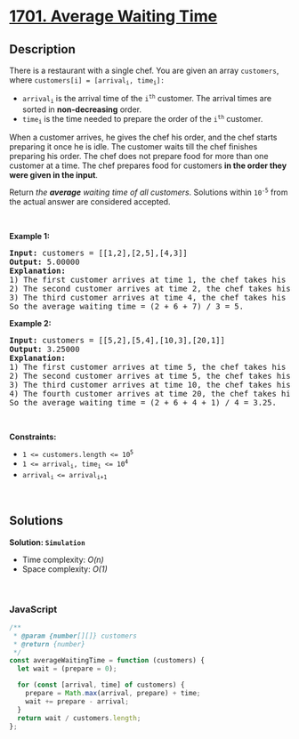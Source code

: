 # [1701. Average Waiting Time](https://leetcode.com/problems/average-waiting-time)

## Description

<div class="xFUwe" data-track-load="description_content"><p>There is a restaurant with a single chef. You are given an array <code>customers</code>, where <code>customers[i] = [arrival<sub>i</sub>, time<sub>i</sub>]:</code></p>

<ul>
	<li><code>arrival<sub>i</sub></code> is the arrival time of the <code>i<sup>th</sup></code> customer. The arrival times are sorted in <strong>non-decreasing</strong> order.</li>
	<li><code>time<sub>i</sub></code> is the time needed to prepare the order of the <code>i<sup>th</sup></code> customer.</li>
</ul>

<p>When a customer arrives, he gives the chef his order, and the chef starts preparing it once he is idle. The customer waits till the chef finishes preparing his order. The chef does not prepare food for more than one customer at a time. The chef prepares food for customers <strong>in the order they were given in the input</strong>.</p>

<p>Return <em>the <strong>average</strong> waiting time of all customers</em>. Solutions within <code>10<sup>-5</sup></code> from the actual answer are considered accepted.</p>

<p>&nbsp;</p>
<p><strong class="example">Example 1:</strong></p>

<pre><strong>Input:</strong> customers = [[1,2],[2,5],[4,3]]
<strong>Output:</strong> 5.00000
<strong>Explanation:
</strong>1) The first customer arrives at time 1, the chef takes his order and starts preparing it immediately at time 1, and finishes at time 3, so the waiting time of the first customer is 3 - 1 = 2.
2) The second customer arrives at time 2, the chef takes his order and starts preparing it at time 3, and finishes at time 8, so the waiting time of the second customer is 8 - 2 = 6.
3) The third customer arrives at time 4, the chef takes his order and starts preparing it at time 8, and finishes at time 11, so the waiting time of the third customer is 11 - 4 = 7.
So the average waiting time = (2 + 6 + 7) / 3 = 5.
</pre>

<p><strong class="example">Example 2:</strong></p>

<pre><strong>Input:</strong> customers = [[5,2],[5,4],[10,3],[20,1]]
<strong>Output:</strong> 3.25000
<strong>Explanation:
</strong>1) The first customer arrives at time 5, the chef takes his order and starts preparing it immediately at time 5, and finishes at time 7, so the waiting time of the first customer is 7 - 5 = 2.
2) The second customer arrives at time 5, the chef takes his order and starts preparing it at time 7, and finishes at time 11, so the waiting time of the second customer is 11 - 5 = 6.
3) The third customer arrives at time 10, the chef takes his order and starts preparing it at time 11, and finishes at time 14, so the waiting time of the third customer is 14 - 10 = 4.
4) The fourth customer arrives at time 20, the chef takes his order and starts preparing it immediately at time 20, and finishes at time 21, so the waiting time of the fourth customer is 21 - 20 = 1.
So the average waiting time = (2 + 6 + 4 + 1) / 4 = 3.25.
</pre>

<p>&nbsp;</p>
<p><strong>Constraints:</strong></p>

<ul>
	<li><code>1 &lt;= customers.length &lt;= 10<sup>5</sup></code></li>
	<li><code>1 &lt;= arrival<sub>i</sub>, time<sub>i</sub> &lt;= 10<sup>4</sup></code></li>
	<li><code>arrival<sub>i&nbsp;</sub>&lt;= arrival<sub>i+1</sub></code></li>
</ul>
</div>

<p>&nbsp;</p>

## Solutions

**Solution: `Simulation`**

- Time complexity: <em>O(n)</em>
- Space complexity: <em>O(1)</em>

<p>&nbsp;</p>

### **JavaScript**

```js
/**
 * @param {number[][]} customers
 * @return {number}
 */
const averageWaitingTime = function (customers) {
  let wait = (prepare = 0);

  for (const [arrival, time] of customers) {
    prepare = Math.max(arrival, prepare) + time;
    wait += prepare - arrival;
  }
  return wait / customers.length;
};
```
